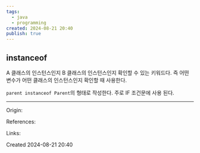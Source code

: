 ```yaml
---
tags:
  - java
  - programming
created: 2024-08-21 20:40
publish: true
---
```

## instanceof
A 클래스의 인스턴스인지 B 클래스의 인스턴스인지 확인할 수 있는 키워드다.
즉 어떤 변수가 어떤 클래스의 인스턴스인지 확인할 때 사용한다.

`parent instanceof Parent`의 형태로 작성한다. 주로 IF 조건문에 사용 된다.

---
Origin: 

References: 

Links: 

Created 2024-08-21 20:40